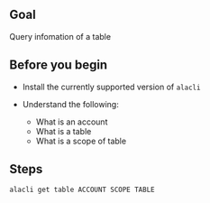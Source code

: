 ## Goal

Query infomation of a table

## Before you begin

- Install the currently supported version of `alacli`

- Understand the following:
  - What is an account
  - What is a table
  - What is a scope of table

## Steps

```sh
alacli get table ACCOUNT SCOPE TABLE
```
